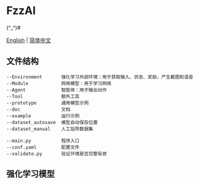 # FzzAI

(^_^)#

[English](README.md) | [简体中文](README.zh-CN.md)

## 文件结构

```
--Environment       强化学习外部环境：用于获取输入、状态、奖励，产生截图和语音
--Module            网络模型：用于学习网络
--Agent             智能体：用于输出动作
--Tool              额外工具
--prototype         通用模型示例
--doc               文档
--example           运行示例
--dataset_autosave  模型自动保存位置
--dataset_manual    人工指导数据集
  
--main.py           程序入口
--conf.yaml         配置文件
--validate.py       验证环境是否完整有效
```

## 强化学习模型
